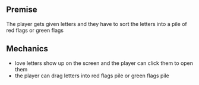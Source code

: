 
## Premise
The player gets given letters and they have to sort the letters into a pile of red flags or green flags

## Mechanics
- love letters show up on the screen and the player can click them to open them
- the player can drag letters into red flags pile or green flags pile

